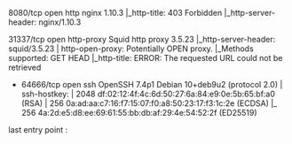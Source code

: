 


8080/tcp  open  http       nginx 1.10.3
|_http-title: 403 Forbidden
|_http-server-header: nginx/1.10.3


31337/tcp open  http-proxy Squid http proxy 3.5.23
|_http-server-header: squid/3.5.23
| http-open-proxy: Potentially OPEN proxy.
|_Methods supported: GET HEAD
|_http-title: ERROR: The requested URL could not be retrieved








- 64666/tcp open  ssh        OpenSSH 7.4p1 Debian 10+deb9u2 (protocol 2.0)
| ssh-hostkey: 
|   2048 df:02:12:4f:4c:6d:50:27:6a:84:e9:0e:5b:65:bf:a0 (RSA)
|   256 0a:ad:aa:c7:16:f7:15:07:f0:a8:50:23:17:f3:1c:2e (ECDSA)
|_  256 4a:2d:e5:d8:ee:69:61:55:bb:db:af:29:4e:54:52:2f (ED25519)



last entry point :




